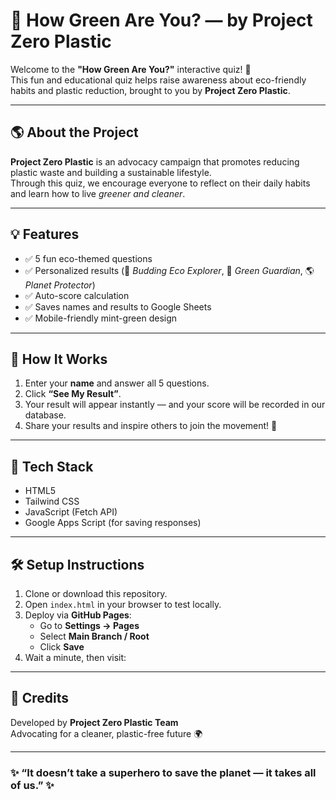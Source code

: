 # 🌿 How Green Are You? — by Project Zero Plastic

Welcome to the **"How Green Are You?"** interactive quiz! 💚  
This fun and educational quiz helps raise awareness about eco-friendly habits and plastic reduction, brought to you by **Project Zero Plastic**.

---

## 🌎 About the Project
**Project Zero Plastic** is an advocacy campaign that promotes reducing plastic waste and building a sustainable lifestyle.  
Through this quiz, we encourage everyone to reflect on their daily habits and learn how to live *greener and cleaner*.

---

## 💡 Features
- ✅ 5 fun eco-themed questions  
- ✅ Personalized results (🌱 *Budding Eco Explorer*, 🌿 *Green Guardian*, 🌎 *Planet Protector*)  
- ✅ Auto-score calculation  
- ✅ Saves names and results to Google Sheets  
- ✅ Mobile-friendly mint-green design  

---

## 🚀 How It Works
1. Enter your **name** and answer all 5 questions.  
2. Click **“See My Result”**.  
3. Your result will appear instantly — and your score will be recorded in our database.  
4. Share your results and inspire others to join the movement! 💚  

---

## 🧠 Tech Stack
- HTML5  
- Tailwind CSS  
- JavaScript (Fetch API)  
- Google Apps Script (for saving responses)  

---

## 🛠️ Setup Instructions
1. Clone or download this repository.  
2. Open `index.html` in your browser to test locally.  
3. Deploy via **GitHub Pages**:
   - Go to **Settings → Pages**
   - Select **Main Branch / Root**
   - Click **Save**
4. Wait a minute, then visit:


---

## 💚 Credits
Developed by **Project Zero Plastic Team**  
Advocating for a cleaner, plastic-free future 🌍  

---

### ✨ “It doesn’t take a superhero to save the planet — it takes all of us.” ✨
